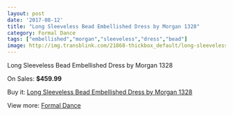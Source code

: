 ```yaml
---
layout: post
date: '2017-08-12'
title: "Long Sleeveless Bead Embellished Dress by Morgan 1328"
category: Formal Dance
tags: ["embellished","morgan","sleeveless","dress","bead"]
image: http://img.transblink.com/21868-thickbox_default/long-sleeveless-bead-embellished-dress-by-morgan-1328.jpg
---
```

Long Sleeveless Bead Embellished Dress by Morgan 1328

On Sales: **$459.99**
<a href="https://www.transblink.com/en/formal-dance/6931-long-sleeveless-bead-embellished-dress-by-morgan-1328.html"><amp-img layout="responsive" width="600" height="600" src="//img.transblink.com/21868-thickbox_default/long-sleeveless-bead-embellished-dress-by-morgan-1328.jpg" alt="Long Sleeveless Bead Embellished Dress by Morgan 1328 0" /></a>
<a href="https://www.transblink.com/en/formal-dance/6931-long-sleeveless-bead-embellished-dress-by-morgan-1328.html"><amp-img layout="responsive" width="600" height="600" src="//img.transblink.com/21870-thickbox_default/long-sleeveless-bead-embellished-dress-by-morgan-1328.jpg" alt="Long Sleeveless Bead Embellished Dress by Morgan 1328 1" /></a>
<a href="https://www.transblink.com/en/formal-dance/6931-long-sleeveless-bead-embellished-dress-by-morgan-1328.html"><amp-img layout="responsive" width="600" height="600" src="//img.transblink.com/21869-thickbox_default/long-sleeveless-bead-embellished-dress-by-morgan-1328.jpg" alt="Long Sleeveless Bead Embellished Dress by Morgan 1328 2" /></a>

Buy it: [Long Sleeveless Bead Embellished Dress by Morgan 1328](https://www.transblink.com/en/formal-dance/6931-long-sleeveless-bead-embellished-dress-by-morgan-1328.html "Long Sleeveless Bead Embellished Dress by Morgan 1328")

View more: [Formal Dance](https://www.transblink.com/en/6-formal-dance "Formal Dance")